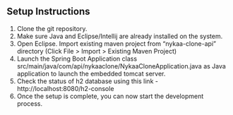 ## Setup Instructions
1. Clone the git repository. 
2. Make sure Java and Eclipse/Intellij are already installed on the system.
3. Open Eclipse. Import existing maven project from “nykaa-clone-api” directory (Click File > Import > Existing Maven Project)
4. Launch the Spring Boot Application class src/main/java/com/api/nykaaclone/NykaaCloneApplication.java as Java application to launch the embedded tomcat server.
5. Check the status of h2 database using this link - http://localhost:8080/h2-console
6. Once the setup is complete, you can now start the development process.